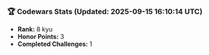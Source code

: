 ### 🏆 Codewars Stats (Updated: 2025-09-15 16:10:14 UTC)

- **Rank:** 8 kyu
- **Honor Points:** 3
- **Completed Challenges:** 1
